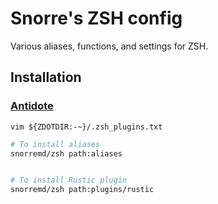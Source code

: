 # Snorre's ZSH config

Various aliases, functions, and settings for ZSH.

## Installation

### [Antidote](https://getantidote.github.io/)

```shell
vim ${ZDOTDIR:-~}/.zsh_plugins.txt
```

```sh
# To install aliases
snorremd/zsh path:aliases


# To install Rustic plugin
snorremd/zsh path:plugins/rustic
```

